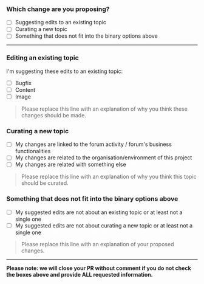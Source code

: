 <!-- Thank you for contributing! -->
### Which change are you proposing?

  - [ ] Suggesting edits to an existing topic
  - [ ] Curating a new topic
  - [ ] Something that does not fit into the binary options above

---------------------------------------------------------------------

<!-- ⚠️ Please select either this section... ⚠️ -->
### Editing an existing topic

I'm suggesting these edits to an existing topic:

- [ ] Bugfix
- [ ] Content
- [ ] Image

<!--
	If your pull request fixes a bug currently in production, use the last stable branch (master).
-->
> Please replace this line with an explanation of why you think these changes should be made.

<!-- ⚠️ ... or this section ⚠️ -->
### Curating a new topic

- [ ] My changes are linked to the forum activity / forum's business functionalities
- [ ] My changes are related to the organisation/environment of this project
- [ ] My changes are related with something else

> Please replace this line with an explanation of why you think this topic should be curated.

<!-- ⚠️ ... or this section ⚠️ -->
### Something that does not fit into the binary options above

- [ ] My suggested edits are not about an existing topic or at least not a single one
- [ ] My suggested edits are not about curating a new topic or at least not a single one

> Please replace this line with an explanation of your proposed changes.

---------------------------------------------------------------------

**Please note: we will close your PR without comment if you do not check the boxes above and provide ALL requested information.**